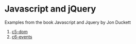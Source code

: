 # Javascript and jQuery
Examples from the book Javascript and Jquery by Jon Duckett

1. [c5-dom](https://aman-maharshi.github.io/book-javascript-and-jquery/c5-dom/
)
1. [c6-events](https://aman-maharshi.github.io/book-javascript-and-jquery/c6-events/
)
